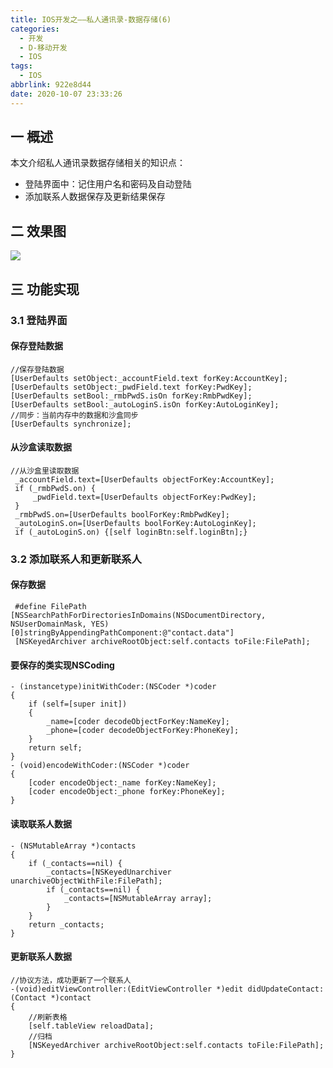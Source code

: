 ```yaml
---
title: IOS开发之——私人通讯录-数据存储(6)
categories:
  - 开发
  - D-移动开发
  - IOS
tags:
  - IOS
abbrlink: 922e8d44
date: 2020-10-07 23:33:26
---
```

## 一 概述

本文介绍私人通讯录数据存储相关的知识点：

* 登陆界面中：记住用户名和密码及自动登陆
* 添加联系人数据保存及更新结果保存

<!--more-->

## 二 效果图

![][1]

## 三 功能实现

### 3.1 登陆界面

#### 保存登陆数据

```
//保存登陆数据
[UserDefaults setObject:_accountField.text forKey:AccountKey];
[UserDefaults setObject:_pwdField.text forKey:PwdKey];
[UserDefaults setBool:_rmbPwdS.isOn forKey:RmbPwdKey];
[UserDefaults setBool:_autoLoginS.isOn forKey:AutoLoginKey];
//同步：当前内存中的数据和沙盒同步
[UserDefaults synchronize];
```

#### 从沙盒读取数据

```
//从沙盒里读取数据
 _accountField.text=[UserDefaults objectForKey:AccountKey];
 if (_rmbPwdS.on) {
     _pwdField.text=[UserDefaults objectForKey:PwdKey];
 }
 _rmbPwdS.on=[UserDefaults boolForKey:RmbPwdKey];
 _autoLoginS.on=[UserDefaults boolForKey:AutoLoginKey];
 if (_autoLoginS.on) {[self loginBtn:self.loginBtn];}
```

### 3.2 添加联系人和更新联系人

#### 保存数据

```
 #define FilePath [NSSearchPathForDirectoriesInDomains(NSDocumentDirectory, NSUserDomainMask, YES)[0]stringByAppendingPathComponent:@"contact.data"]
 [NSKeyedArchiver archiveRootObject:self.contacts toFile:FilePath];
```

#### 要保存的类实现NSCoding

```
- (instancetype)initWithCoder:(NSCoder *)coder
{
    if (self=[super init])
    {
        _name=[coder decodeObjectForKey:NameKey];
        _phone=[coder decodeObjectForKey:PhoneKey];
    }
    return self;
}
- (void)encodeWithCoder:(NSCoder *)coder
{
    [coder encodeObject:_name forKey:NameKey];
    [coder encodeObject:_phone forKey:PhoneKey];
}
```

#### 读取联系人数据

```
- (NSMutableArray *)contacts
{
    if (_contacts==nil) {
        _contacts=[NSKeyedUnarchiver unarchiveObjectWithFile:FilePath];
        if (_contacts==nil) {
            _contacts=[NSMutableArray array];
        }
    }
    return _contacts;
}
```

#### 更新联系人数据

```
//协议方法，成功更新了一个联系人
-(void)editViewController:(EditViewController *)edit didUpdateContact:(Contact *)contact
{
    //刷新表格
    [self.tableView reloadData];
    //归档
    [NSKeyedArchiver archiveRootObject:self.contacts toFile:FilePath];  
}
```



[1]:https://jsd.onmicrosoft.cn/gh/PGzxc/CDN/blog-ios/ios-sirentongxunlu-save-data.gif